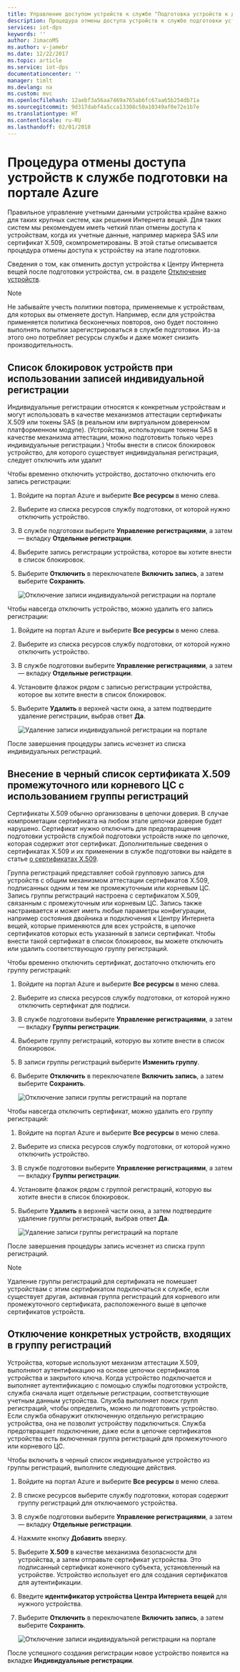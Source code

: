 ```yaml
---
title: Управление доступом устройств к службе "Подготовка устройств к добавлению в Центр Интернета вещей" | Документация Майкрософт
description: Процедура отмены доступа устройств к службе подготовки устройств на портале Azure
services: iot-dps
keywords: ''
author: JimacoMS
ms.author: v-jamebr
ms.date: 12/22/2017
ms.topic: article
ms.service: iot-dps
documentationcenter: ''
manager: timlt
ms.devlang: na
ms.custom: mvc
ms.openlocfilehash: 12aebf3a56aa7469a765ab6fc67aa65b254db71a
ms.sourcegitcommit: 9d317dabf4a5cca13308c50a10349af0e72e1b7e
ms.translationtype: HT
ms.contentlocale: ru-RU
ms.lasthandoff: 02/01/2018
---
```

# <a name="revoke-device-access-to-your-provisioning-service-in-the-azure-portal"></a>Процедура отмены доступа устройств к службе подготовки на портале Azure

Правильное управление учетными данными устройства крайне важно для таких крупных систем, как решения Интернета вещей. Для таких систем мы рекомендуем иметь четкий план отмены доступа к устройствам, когда их учетные данные, например маркера SAS или сертификат X.509, скомпрометированы. В этой статье описывается процедура отмены доступа к устройству на этапе подготовки.

Сведения о том, как отменить доступ устройства к Центру Интернета вещей после подготовки устройства, см. в разделе [Отключение устройств](https://docs.microsoft.com/azure/iot-hub/iot-hub-devguide-identity-registry#disable-devices).

> [!NOTE] 
> Не забывайте учесть политики повтора, применяемые к устройствам, для которых вы отменяете доступ. Например, если для устройства применяется политика бесконечных повторов, оно будет постоянно выполнять попытки зарегистрироваться в службе подготовки. Из-за этого оно потребляет ресурсы службы и даже может снизить производительность.

## <a name="blacklist-devices-by-using-an-individual-enrollment-entry"></a>Список блокировок устройств при использовании записей индивидуальной регистрации

Индивидуальные регистрации относятся к конкретным устройствам и могут использовать в качестве механизмов аттестации сертификаты X.509 или токены SAS (в реальном или виртуальном доверенном платформенном модуле). (Устройства, использующие токены SAS в качестве механизма аттестации, можно подготовить только через индивидуальные регистрации.) Чтобы внести в список блокировок устройство, для которого существует индивидуальная регистрация, следует отключить или удалит 

Чтобы временно отключить устройство, достаточно отключить его запись регистрации: 

1. Войдите на портал Azure и выберите **Все ресурсы** в меню слева.
2. Выберите из списка ресурсов службу подготовки, от которой нужно отключить устройство.
3. В службе подготовки выберите **Управление регистрациями**, а затем — вкладку **Отдельные регистрации**.
4. Выберите запись регистрации устройства, которое вы хотите внести в список блокировок. 
5. Выберите **Отключить** в переключателе **Включить запись**, а затем выберите **Сохранить**.  

   ![Отключение записи индивидуальной регистрации на портале](./media/how-to-revoke-device-access-portal/disable-individual-enrollment.png)
    
Чтобы навсегда отключить устройство, можно удалить его запись регистрации:

1. Войдите на портал Azure и выберите **Все ресурсы** в меню слева.
2. Выберите из списка ресурсов службу подготовки, от которой нужно отключить устройство.
3. В службе подготовки выберите **Управление регистрациями**, а затем — вкладку **Отдельные регистрации**.
4. Установите флажок рядом с записью регистрации устройства, которое вы хотите внести в список блокировок. 
5. Выберите **Удалить** в верхней части окна, а затем подтвердите удаление регистрации, выбрав ответ **Да**. 

   ![Удаление записи индивидуальной регистрации на портале](./media/how-to-revoke-device-access-portal/delete-individual-enrollment.png)
    
После завершения процедуры запись исчезнет из списка индивидуальных регистраций.  

## <a name="blacklist-an-x509-intermediate-or-root-ca-certificate-by-using-an-enrollment-group"></a>Внесение в черный список сертификата X.509 промежуточного или корневого ЦС с использованием группы регистраций

Сертификаты X.509 обычно организованы в цепочки доверия. В случае компрометации сертификата на любом этапе цепочки доверие будет нарушено. Сертификат нужно отключить для предотвращения подготовки устройств службой подготовки устройств ниже по цепочке, которая содержит этот сертификат. Дополнительные сведения о сертификатах X.509 и их применении в службе подготовки вы найдете в статье [о сертификатах X.509](./concepts-security.md#x509-certificates). 

Группа регистраций представляет собой групповую запись для устройств с общим механизмом аттестации сертификатов X.509, подписанных одним и тем же промежуточным или корневым ЦС. Запись группы регистраций настроена с сертификатом X.509, связанным с промежуточным или корневым ЦС. Запись также настраивается и может иметь любые параметры конфигурации, например состояния двойника и подключения к Центру Интернета вещей, которые применяются для всех устройств, в цепочке сертификатов которых есть указанный в записи сертификат. Чтобы внести такой сертификат в список блокировок, вы можете отключить или удалить соответствующую группу регистраций.

Чтобы временно отключить сертификат, достаточно отключить его группу регистраций: 

1. Войдите на портал Azure и выберите **Все ресурсы** в меню слева.
2. Выберите из списка ресурсов службу подготовки, от которой нужно отключить сертификат для подписи.
3. В службе подготовки выберите **Управление регистрациями**, а затем — вкладку **Группы регистрации**.
4. Выберите группу регистраций, которую вы хотите внести в список блокировок.
5. В записи группы регистраций выберите **Изменить группу**.
6. Выберите **Отключить** в переключателе **Включить запись**, а затем выберите **Сохранить**.  

   ![Отключение записи группы регистраций на портале](./media/how-to-revoke-device-access-portal/disable-enrollment-group.png)

    
Чтобы навсегда отключить сертификат, можно удалить его группу регистраций:

1. Войдите на портал Azure и выберите **Все ресурсы** в меню слева.
2. Выберите из списка ресурсов службу подготовки, от которой нужно отключить устройство.
3. В службе подготовки выберите **Управление регистрациями**, а затем — вкладку **Группы регистрации**.
4. Установите флажок рядом с группой регистраций, которую вы хотите внести в список блокировок. 
5. Выберите **Удалить** в верхней части окна, а затем подтвердите удаление группы регистраций, выбрав ответ **Да**. 

   ![Удаление записи группы регистраций на портале](./media/how-to-revoke-device-access-portal/delete-enrollment-group.png)

После завершения процедуры запись исчезнет из списка групп регистраций.  

> [!NOTE]
> Удаление группы регистраций для сертификата не помешает устройствам с этим сертификатом подключаться к службе, если существует другая, активная группа регистраций для корневого или промежуточного сертификата, расположенного выше в цепочке сертификатов устройств.

## <a name="blacklist-specific-devices-in-an-enrollment-group"></a>Отключение конкретных устройств, входящих в группу регистраций

Устройства, которые используют механизм аттестации X.509, выполняют аутентификацию на основе цепочки сертификатов устройства и закрытого ключа. Когда устройство подключается и выполняет аутентификацию с помощью службы подготовки устройств, служба сначала ищет отдельные регистрации, соответствующие учетным данным устройства. Служба выполняет поиск групп регистраций, чтобы определить, можно ли подготовить устройство. Если служба обнаружит отключенную отдельную регистрацию устройства, она не позволит устройству подключиться. Служба предотвращает подключение, даже если в цепочке сертификатов устройства есть включенная группа регистраций для промежуточного или корневого ЦС. 

Чтобы включить в черный список индивидуальное устройство из группы регистраций, выполните следующие действия.

1. Войдите на портал Azure и выберите **Все ресурсы** в меню слева.
2. В списке ресурсов выберите службу подготовки, которая содержит группу регистраций для отключаемого устройства.
3. В службе подготовки выберите **Управление регистрациями**, а затем — вкладку **Отдельные регистрации**.
4. Нажмите кнопку **Добавить** вверху. 
5. Выберите **X.509** в качестве механизма безопасности для устройства, а затем отправьте сертификат устройства. Это подписанный сертификат конечного субъекта, установленный на устройстве. Устройство использует его для создания сертификатов для аутентификации.
6. Введите **идентификатор устройства Центра Интернета вещей** для нужного устройства. 
7. Выберите **Отключить** в переключателе **Включить запись**, а затем выберите **Сохранить**. 

   ![Отключение записи индивидуальной регистрации на портале](./media/how-to-revoke-device-access-portal/disable-individual-enrollment.png)

После успешного создания регистрации новое устройство появится на вкладке **Индивидуальные регистрации**.


